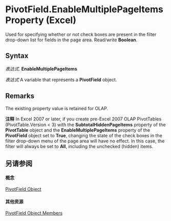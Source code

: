 
# PivotField.EnableMultiplePageItems Property (Excel)

Used for specifying whether or not check boxes are present in the filter drop-down list for fields in the page area. Read/write  **Boolean**.


## Syntax

 _表达式_. **EnableMultiplePageItems**

 _表达式_ A variable that represents a **PivotField** object.


## Remarks

The existing property value is retained for OLAP.


 **注释**  In Excel 2007 or later, if you create pre-Excel 2007 OLAP PivotTables (PivotTable.Version < 3) with the  **SubtotalHiddenPageItems** property of the **PivotTable** object and the **EnableMultiplePageItems** property of the **PivotField** object set to **True**, changing the state of the check boxes in the filter drop-down menu of the page area will have no effect. In this case, the filter will always be set to **All**, including the unchecked (hidden) items.


## 另请参阅


#### 概念


[PivotField Object](52784960-e2da-b43a-1e37-2d4dae61c6d8.md)
#### 其他资源


[PivotField Object Members](http://msdn.microsoft.com/library/4a6ea12a-072c-a386-c855-7bf5f6eadd46%28Office.15%29.aspx)